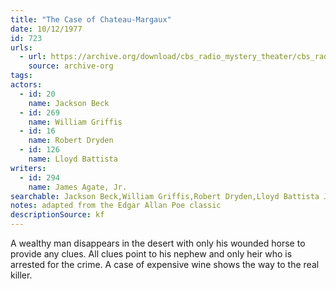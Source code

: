 ```yaml
---
title: "The Case of Chateau-Margaux"
date: 10/12/1977
id: 723
urls: 
  - url: https://archive.org/download/cbs_radio_mystery_theater/cbs_radio_mystery_theater-0701-0750.zip/cbs_radio_mystery_theater-0701-0750%2Fcbsrmt_0723_case_of_chateau_margaux.mp3
    source: archive-org
tags: 
actors:  
  - id: 20
    name: Jackson Beck  
  - id: 269
    name: William Griffis  
  - id: 16
    name: Robert Dryden  
  - id: 126
    name: Lloyd Battista
writers:  
  - id: 294
    name: James Agate, Jr.
searchable: Jackson Beck,William Griffis,Robert Dryden,Lloyd Battista James Agate, Jr.
notes: adapted from the Edgar Allan Poe classic
descriptionSource: kf
---
```

A wealthy man disappears in the desert with only his wounded horse to provide any clues. All clues point to his nephew and only heir who is arrested for the crime. A case of expensive wine shows the way to the real killer.